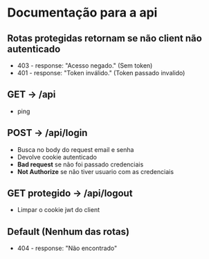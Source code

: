 # Documentação para a api
## Rotas protegidas retornam se não client não autenticado
   - 403 - response: "Acesso negado." (Sem token)
   - 401 - response: "Token inválido." (Token passado invalido)
 
## GET -> /api 
- ping

## POST -> /api/login
- Busca no body do request email e senha
- Devolve cookie autenticado 
- **Bad request** se não foi passado credenciais
- **Not Authorize** se não tiver usuario com as credenciais 

## GET protegido -> /api/logout
- Limpar o cookie jwt do client

## Default (Nenhum das rotas)
- 404 - response: "Não encontrado"
